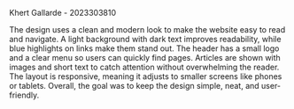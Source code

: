 Khert Gallarde - 2023303810

The design uses a clean and modern look to make the website easy to read and navigate.
A light background with dark text improves readability, while blue highlights on links make them stand out.
The header has a small logo and a clear menu so users can quickly find pages.
Articles are shown with images and short text to catch attention without overwhelming the reader.
The layout is responsive, meaning it adjusts to smaller screens like phones or tablets. 
Overall, the goal was to keep the design simple, neat, and user-friendly.
